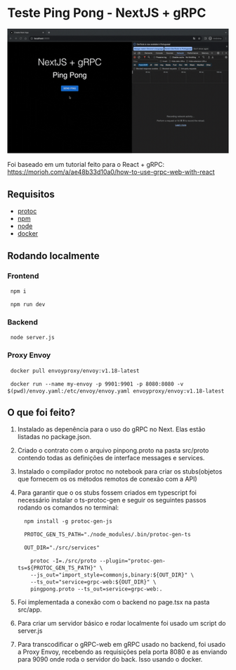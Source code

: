 # Teste Ping Pong - NextJS + gRPC

<div align="center">
  <img src="./public/app.gif" margin="20px 10px" width="800" alt="login"/>
</div>

Foi baseado em um tutorial feito para o React + gRPC: https://morioh.com/a/ae48b33d10a0/how-to-use-grpc-web-with-react

## Requisitos

- [protoc](https://grpc.io/docs/protoc-installation/)
- [npm](https://www.npmjs.com/)
- [node](https://nodejs.org/en)
- [docker](https://www.docker.com/)

## Rodando localmente

### Frontend

```
 npm i
```

```
 npm run dev
```

### Backend

```
 node server.js
```

### Proxy Envoy

```
 docker pull envoyproxy/envoy:v1.18-latest
```

```
 docker run --name my-envoy -p 9901:9901 -p 8080:8080 -v $(pwd)/envoy.yaml:/etc/envoy/envoy.yaml envoyproxy/envoy:v1.18-latest
```

## O que foi feito?

1. Instalado as depenência para o uso do gRPC no Next. Elas estão listadas no package.json.

2. Criado o contrato com o arquivo pinpong.proto na pasta src/proto contendo todas as definições de interface messages e services.

3. Instalado o compilador protoc no notebook para criar os stubs(objetos que fornecem os os métodos remotos de conexão com a API)

4. Para garantir que o os stubs fossem criados em typescript foi necessário instalar o ts-protoc-gen e seguir os seguintes passos rodando os comandos no terminal:

   ```
     npm install -g protoc-gen-js
   ```

   ```
     PROTOC_GEN_TS_PATH="./node_modules/.bin/protoc-gen-ts
   ```

   ```
     OUT_DIR="./src/services"
   ```

   ```
       protoc -I=./src/proto --plugin="protoc-gen-ts=${PROTOC_GEN_TS_PATH}" \
       --js_out="import_style=commonjs,binary:${OUT_DIR}" \
       --ts_out="service=grpc-web:${OUT_DIR}" \
       pingpong.proto --ts_out=service=grpc-web:.
   ```

5. Foi implementada a conexão com o backend no page.tsx na pasta src/app.

6. Para criar um servidor básico e rodar localmente foi usado um script do server.js

7. Para transcodificar o gRPC-web em gRPC usado no backend, foi usado a Proxy Envoy, recebendo as requisições pela porta 8080 e as enviando para 9090 onde roda o servidor do back. Isso usando o docker.
